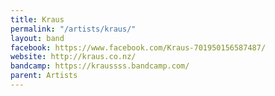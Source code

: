 ```yaml
---
title: Kraus
permalink: "/artists/kraus/"
layout: band
facebook: https://www.facebook.com/Kraus-701950156587487/
website: http://kraus.co.nz/
bandcamp: https://kraussss.bandcamp.com/
parent: Artists
---
```

